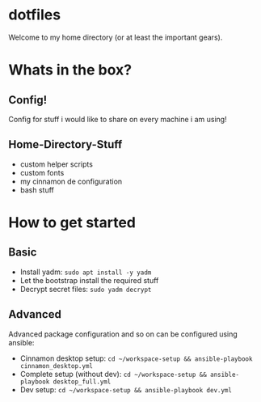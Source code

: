 dotfiles
===

Welcome to my home directory (or at least the important gears).

# Whats in the box?

## Config!
Config for stuff i would like to share on every machine i am using!

## Home-Directory-Stuff
- custom helper scripts
- custom fonts
- my cinnamon de configuration
- bash stuff

# How to get started

## Basic
- Install yadm: ``sudo apt install -y yadm``
- Let the bootstrap install the required stuff
- Decrypt secret files: ``sudo yadm decrypt``

## Advanced
Advanced package configuration and so on can be configured using ansible:

- Cinnamon desktop setup: `cd ~/workspace-setup && ansible-playbook cinnamon_desktop.yml`
- Complete setup (without dev): `cd ~/workspace-setup && ansible-playbook desktop_full.yml`
- Dev setup: `cd ~/workspace-setup && ansible-playbook dev.yml`

